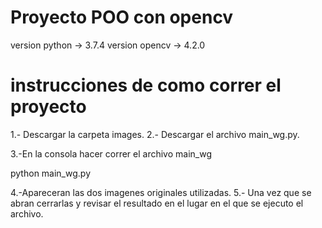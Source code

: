 # Proyecto POO con opencv

version python -> 3.7.4
version opencv -> 4.2.0

# instrucciones de como correr el proyecto

1.- Descargar la carpeta images.
2.- Descargar el archivo main_wg.py.

3.-En la consola hacer correr el archivo main_wg

python main_wg.py

4.-Apareceran las dos imagenes originales utilizadas.
5.- Una vez que se abran cerrarlas y revisar el resultado en el lugar en el que se ejecuto el archivo.

